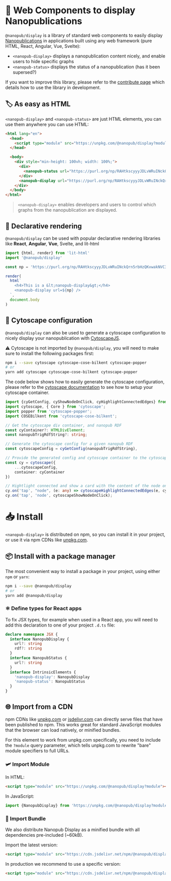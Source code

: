 # 🧬 Web Components to display Nanopublications

`@nanopub/display` is a library of standard web components to easily display [Nanopublications](https://nanopub.net) in applications built using any web framework (pure HTML, React, Angular, Vue, Svelte):

- `<nanopub-display>` displays a nanopublication content nicely, and enable users to hide specific graphs
- `<nanopub-status>` displays the status of a nanopublication (has it been supersed?)

If you want to improve this library, please refer to the [contribute page](/pages/CONTRIBUTING.html) which details how to use the library in development.

## 🏷️ As easy as HTML

`<nanopub-display>` and `<nanopub-status>` are just HTML elements, you can use them anywhere you can use HTML:

```html
<html lang="en">
  <head>
    <script type="module" src="https://unpkg.com/@nanopub/display?module"></script>
  </head>

  <body>
    <div style="min-height: 100vh; width: 100%;">
      <div>
        <nanopub-status url="https://purl.org/np/RAHtkscyyyJDLvWRuINckQrn5rbHzQKvwakNVC3fmRzGU" />
      </div>
      <nanopub-display url="https://purl.org/np/RAHtkscyyyJDLvWRuINckQrn5rbHzQKvwakNVC3fmRzGU" />
    </div>
  </body>
</html>
```

> `<nanopub-display>` enables developers and users to control which graphs from the nanopublication are displayed.

<div>
  <nanopub-status url="https://purl.org/np/RAHtkscyyyJDLvWRuINckQrn5rbHzQKvwakNVC3fmRzGU" />
</div>
<nanopub-display url="https://purl.org/np/RAHtkscyyyJDLvWRuINckQrn5rbHzQKvwakNVC3fmRzGU"></nanopub-display>


## 💫 Declarative rendering

`@nanopub/display` can be used with popular declarative rendering libraries like **React**, **Angular**, **Vue**, Svelte, and lit-html

```js
import {html, render} from 'lit-html'
import '@nanopub/display'

const np = 'https://purl.org/np/RAHtkscyyyJDLvWRuINckQrn5rbHzQKvwakNVC3fmRzGU'

render(
  html`
    <h4>This is a &lt;nanopub-display&gt;</h4>
    <nanopub-display url=${np} />
  `,
  document.body
)
```

## 🧶 Cytoscape configuration

`@nanopub/display` can also be used to generate a cytoscape configuration to nicely display your nanopublication with [CytoscapeJS](https://js.cytoscape.org).

⚠️ Cytoscape is not imported by `@nanopub/display`, you will need to make sure to install the following packages first:

```bash
npm i --save cytoscape cytoscape-cose-bilkent cytoscape-popper
# or
yarn add cytoscape cytoscape-cose-bilkent cytoscape-popper
```

The code below shows how to easily generate the cytoscape configuration, please refer to the [cytoscape documentation](https://js.cytoscape.org/#getting-started) to see how to setup your cytoscape container.

```ts
import {cyGetConfig, cyShowNodeOnClick, cyHighlightConnectedEdges} from '@nanopub/display';
import cytoscape, { Core } from 'cytoscape';
import popper from 'cytoscape-popper';
import COSEBilkent from 'cytoscape-cose-bilkent';

// Get the cytoscape div container, and nanopub RDF
const cyContainer?: HTMLDivElement;
const nanopubTrigRdfString?: string;

// Generate the cytoscape config for a given nanopub RDF
const cytoscapeConfig = cyGetConfig(nanopubTrigRdfString),

// Provide the generated config and cytoscape container to the cytoscape builder
const cy = cytoscape({
    ...cytoscapeConfig,
    container: cyContainer
})

// Hightlight connected and show a card with the content of the node on click
cy.on('tap', "node", (e: any) => cytoscapeHighlightConnectedEdges(e, cy))
cy.on('tap', 'node', cytoscapeShowNodeOnClick);
```

# 📥️ Install

`<nanopub-display>` is distributed on npm, so you can install it in your project, or use it via npm CDNs like [unpkg.com](https://unpkg.com).

## 📦️ Install with a package manager

The most convenient way to install a package in your project, using either `npm` or `yarn`:

```bash
npm i --save @nanopub/display
# or
yarn add @nanopub/display
```

### ⚛️ Define types for React apps

To fix JSX types, for example when used in a React app, you will need to add this declaration to one of your project `.d.ts` file:

```ts
declare namespace JSX {
  interface NanopubDisplay {
    url?: string
    rdf?: string
  }
  interface NanopubStatus {
    url?: string
  }
  interface IntrinsicElements {
    'nanopub-display': NanopubDisplay
    'nanopub-status': NanopubStatus
  }
}
```

## 🌐 Import from a CDN

npm CDNs like [unpkg.com](https://unpkg.com) or [jsdelivr.com](https://www.jsdelivr.com) can directly serve files that have been published to npm. This works great for standard JavaScript modules that the browser can load natively, or minified bundles.

For this element to work from unpkg.com specifically, you need to include the `?module` query parameter, which tells unpkg.com to rewrite "bare" module specifiers to full URLs.

### 🛩️ Import Module

In HTML:

```html
<script type="module" src="https://unpkg.com/@nanopub/display?module"></script>
```

In JavaScript:

```js
import {NanopubDisplay} from 'https://unpkg.com/@nanopub/display?module'
```

### 🚛 Import Bundle

We also distribute Nanopub Display as a minified bundle with all dependencies pre-included (~60kB).

Import the latest version:

```html
<script type="module" src="https://cdn.jsdelivr.net/npm/@nanopub/display/dist/nanopub-display.min.js"></script>
```

In production we recommend to use a specific version:

```html
<script type="module" src="https://cdn.jsdelivr.net/npm/@nanopub/display@0.0.1/dist/nanopub-display.min.js"></script>
```

